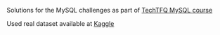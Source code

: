 Solutions for the MySQL challenges as part of [TechTFQ MySQL course](https://techtfq.com/blog/practice-writing-sql-queries-using-real-dataset)

Used real dataset available at [Kaggle](https://www.kaggle.com/datasets/heesoo37/120-years-of-olympic-history-athletes-and-results)
